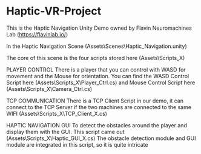 # Haptic-VR-Project
This is the Haptic Navigation Unity Demo owned by Flavin Neuromachines Lab (https://flavinlab.io/)

In the Haptic Navigation Scene (Assets\Scenes\Haptic_Navigation.unity) 

The core of this scene is the four scripts stored here (Assets\Scripts_X)

PLAYER CONTROL
There is a player that you can control with WASD for movement and the Mouse for orientation.
You can find the WASD Control Script here (Assets\Scripts_X\Player_Ctrl.cs)
and Mouse Control Script here (Assets\Scripts_X\Camera_Ctrl.cs)

TCP COMMUNICATION
There is a TCP Client Script in our demo, it can connect to the TCP Server if the two machines are connected to the same WIFI
(Assets\Scripts_X\TCP_Client_X.cs)

HAPTIC NAVIGATION GUI
To detect the obstacles around the player and display them with the GUI. This script came out (Assets\Scripts_X\Haptic_GUI_X.cs)
The obstacle detection module and GUI module are integrated in this script, so it is quite intricate
